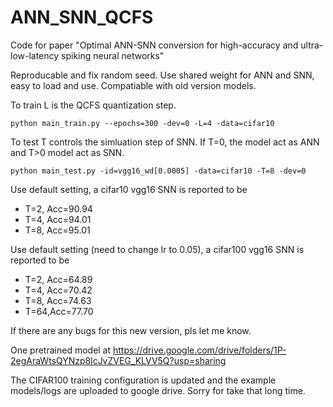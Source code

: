 # ANN_SNN_QCFS
Code for paper "Optimal ANN-SNN conversion for high-accuracy and ultra-low-latency spiking neural networks"

Reproducable and fix random seed. 
Use shared weight for ANN and SNN, easy to load and use.
Compatiable with old version models.

To train
L is the QCFS quantization step.
```
python main_train.py --epochs=300 -dev=0 -L=4 -data=cifar10
```

To test
T controls the simluation step of SNN. If T=0, the model act as ANN and T>0 model act as SNN.
```
python main_test.py -id=vgg16_wd[0.0005] -data=cifar10 -T=8 -dev=0
```

Use default setting, a cifar10 vgg16 SNN is reported to be
* T=2, Acc=90.94
* T=4, Acc=94.01
* T=8, Acc=95.01

Use default setting (need to change lr to 0.05), a cifar100 vgg16 SNN is reported to be
* T=2, Acc=64.89
* T=4, Acc=70.42
* T=8, Acc=74.63
* T=64,Acc=77.70

If there are any bugs for this new version, pls let me know.

One pretrained model at 
https://drive.google.com/drive/folders/1P-2egAraWtsQYNzp8lcJvZVEG_KLVV5Q?usp=sharing

The CIFAR100 training configuration is updated and the example models/logs are uploaded to google drive. Sorry for take that long time.
